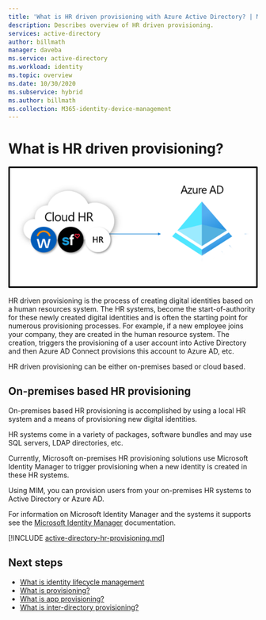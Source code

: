 ```yaml
---
title: 'What is HR driven provisioning with Azure Active Directory? | Microsoft Docs'
description: Describes overview of HR driven provisioning.
services: active-directory
author: billmath
manager: daveba
ms.service: active-directory
ms.workload: identity
ms.topic: overview
ms.date: 10/30/2020
ms.subservice: hybrid
ms.author: billmath
ms.collection: M365-identity-device-management
---
```


# What is HR driven provisioning?

![HR provisioning](./media/what-is-hr-driven-provisioning/cloud2a.png)

HR driven provisioning is the process of creating digital identities based on a human resources system.  The HR systems, become the start-of-authority for these newly created digital identities and is often the starting point for numerous provisioning processes.  For example, if a new employee joins your company, they are created in the human resource system.  The creation, triggers the provisioning of a user account into Active Directory and then Azure AD Connect provisions this account to Azure AD, etc.

HR driven provisioning can be either on-premises based or cloud based.

## On-premises based HR provisioning
On-premises based HR provisioning is accomplished by using a local HR system and a means of provisioning new digital identities.

HR systems come in a variety of packages, software bundles and may use SQL servers, LDAP directories, etc.

Currently, Microsoft on-premises HR provisioning solutions use Microsoft Identity Manager to trigger provisioning when a new identity is created in these HR systems.

Using MIM, you can provision users from your on-premises HR systems to Active Directory or Azure AD.

For information on Microsoft Identity Manager and the systems it supports see the [Microsoft Identity Manager](https://docs.microsoft.com/microsoft-identity-manager/microsoft-identity-manager-2016) documentation.

[!INCLUDE [active-directory-hr-provisioning.md](../../../includes/active-directory-hr-provisioning.md)]



## Next steps 
- [What is identity lifecycle management](what-is-identity-lifecycle-management.md)
- [What is provisioning?](what-is-provisioning.md)
- [What is app provisioning?](what-is-app-provisioning.md)
- [What is inter-directory provisioning?](what-is-inter-directory-provisioning.md)
